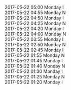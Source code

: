 2017-05-22 05:00 Monday  I  
2017-05-22 04:55 Monday  N  
2017-05-22 04:50 Monday  I  
2017-05-22 04:25 Monday  N  
2017-05-22 04:20 Monday  I  
2017-05-22 04:00 Monday  N  
2017-05-22 03:55 Monday  I  
2017-05-22 02:50 Monday  N  
2017-05-22 02:45 Monday  I  
2017-05-22 01:55 Monday  N  
2017-05-22 01:45 Monday  I  
2017-05-22 01:40 Monday  N  
2017-05-22 01:30 Monday  I  
2017-05-22 01:25 Monday  N  
2017-05-22 01:20 Monday  I  
